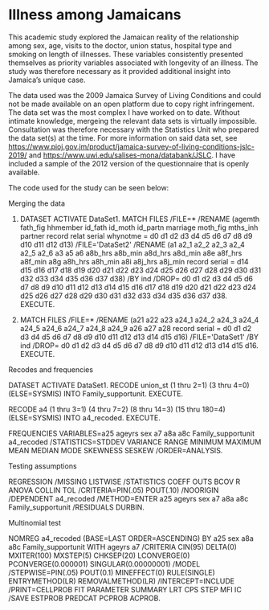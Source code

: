 # Illness among Jamaicans


This academic study explored the Jamaican reality of the relationship among sex, age, visits to the doctor, union status, hospital type and smoking on length of illnesses. These variables consistently presented themselves as priority variables associated with longevity of an illness. The study was therefore necessary as it provided additional insight into Jamaica’s unique case. 

The data used was the 2009 Jamaica Survey of Living Conditions and could not be made available on an open platform due to copy right infringement. The data set was the most complex I have worked on to date. Without intimate knowledge, mergeing the relevant data sets is virtually impossible. Consultation was therefore necessary with the Statistics Unit who prepared the data set(s) at the time. For more information on said data set, see https://www.pioj.gov.jm/product/jamaica-survey-of-living-conditions-jslc-2019/ and https://www.uwi.edu/salises-mona/databank/JSLC. I have included a sample of the 2012 version of the questionnaire that is openly available.

The code used for the study can be seen below:

Merging the data

1. DATASET ACTIVATE DataSet1.
MATCH FILES /FILE=*
  /RENAME (agemth fath_fig hhmember id_fath id_moth id_partn marriage moth_fig mths_inh partner 
    record relat serial whynotme = d0 d1 d2 d3 d4 d5 d6 d7 d8 d9 d10 d11 d12 d13) 
  /FILE='DataSet2'
  /RENAME (a1 a2_1 a2_2 a2_3 a2_4 a2_5 a2_6 a3 a5 a6 a8b_hrs a8b_min a8d_hrs a8d_min a8e a8f_hrs 
    a8f_min a8g a8h_hrs a8h_min a8i a8j_hrs a8j_min record serial = d14 d15 d16 d17 d18 d19 d20 d21 d22 
    d23 d24 d25 d26 d27 d28 d29 d30 d31 d32 d33 d34 d35 d36 d37 d38) 
  /BY ind
  /DROP= d0 d1 d2 d3 d4 d5 d6 d7 d8 d9 d10 d11 d12 d13 d14 d15 d16 d17 d18 d19 d20 d21 d22 d23 d24 
    d25 d26 d27 d28 d29 d30 d31 d32 d33 d34 d35 d36 d37 d38.
EXECUTE.

2. MATCH FILES /FILE=*
  /RENAME (a21 a22 a23 a24_1 a24_2 a24_3 a24_4 a24_5 a24_6 a24_7 a24_8 a24_9 a26 a27 a28 record 
    serial = d0 d1 d2 d3 d4 d5 d6 d7 d8 d9 d10 d11 d12 d13 d14 d15 d16) 
  /FILE='DataSet1'
  /BY ind
  /DROP= d0 d1 d2 d3 d4 d5 d6 d7 d8 d9 d10 d11 d12 d13 d14 d15 d16.
EXECUTE.

Recodes and frequencies

DATASET ACTIVATE DataSet1.
RECODE union_st (1 thru 2=1) (3 thru 4=0) (ELSE=SYSMIS) INTO Family_supportunit.
EXECUTE.

RECODE a4 (1 thru 3=1) (4 thru 7=2) (8 thru 14=3) (15 thru 180=4) (ELSE=SYSMIS) INTO a4_recoded.
EXECUTE.

FREQUENCIES VARIABLES=a25 ageyrs sex a7 a8a a8c Family_supportunit a4_recoded
  /STATISTICS=STDDEV VARIANCE RANGE MINIMUM MAXIMUM MEAN MEDIAN MODE SKEWNESS SESKEW
  /ORDER=ANALYSIS.

Testing assumptions

REGRESSION
  /MISSING LISTWISE
  /STATISTICS COEFF OUTS BCOV R ANOVA COLLIN TOL
  /CRITERIA=PIN(.05) POUT(.10)
  /NOORIGIN 
  /DEPENDENT a4_recoded
  /METHOD=ENTER a25 ageyrs sex a7 a8a a8c Family_supportunit
  /RESIDUALS DURBIN.

Multinomial test

NOMREG a4_recoded (BASE=LAST ORDER=ASCENDING) BY a25 sex a8a a8c Family_supportunit WITH ageyrs a7
  /CRITERIA CIN(95) DELTA(0) MXITER(100) MXSTEP(5) CHKSEP(20) LCONVERGE(0) PCONVERGE(0.000001) 
    SINGULAR(0.00000001)
  /MODEL
  /STEPWISE=PIN(.05) POUT(0.1) MINEFFECT(0) RULE(SINGLE) ENTRYMETHOD(LR) REMOVALMETHOD(LR)
  /INTERCEPT=INCLUDE
  /PRINT=CELLPROB FIT PARAMETER SUMMARY LRT CPS STEP MFI IC
  /SAVE ESTPROB PREDCAT PCPROB ACPROB.
